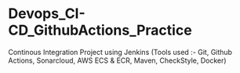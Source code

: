 # Devops_CI-CD_GithubActions_Practice
Continous Integration Project using Jenkins (Tools used :- Git, Github Actions, Sonarcloud, AWS ECS &amp; ECR, Maven, CheckStyle, Docker)
